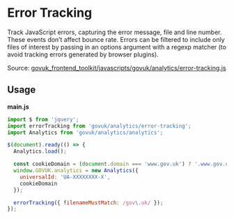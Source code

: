 # Error Tracking

Track JavaScript errors, capturing the error message, file and line number.
These events don’t affect bounce rate. Errors can be filtered to include only
files of interest by passing in an options argument with a regexp matcher (to
avoid tracking errors generated by browser plugins).

Source: [govuk_frontend_toolkit/javascripts/govuk/analytics/error-tracking.js](https://github.com/alphagov/govuk_frontend_toolkit/blob/master/javascripts/govuk/analytics/error-tracking.js)

## Usage

**main.js**

```javascript
import $ from 'jquery';
import errorTracking from 'govuk/analytics/error-tracking';
import Analytics from 'govuk/analytics/analytics';

$(document).ready(() => {
  Analytics.load();

  const cookieDomain = (document.domain === 'www.gov.uk') ? '.www.gov.uk' : document.domain;
  window.GOVUK.analytics = new Analytics({
    universalId: 'UA-XXXXXXXX-X',
    cookieDomain
  });

  errorTracking({ filenameMustMatch: /gov\.uk/ });
});
```
